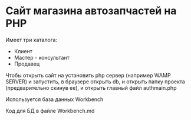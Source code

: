 # Сайт магазина автозапчастей на PHP

Имеет три каталога:

- Клиент
- Мастер - консультант
- Продавец

Чтобы открыть сайт на установить php сервер (например WAMP SERVER) и запустить, в браузере открыть db, и открыть папку проекта (предварительно скинув ее), и открыть главный файл authmain.php

Используется база данных Workbench

Код для БД в файле Workbench.md
